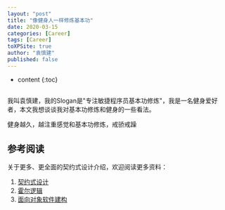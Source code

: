 ```yaml
---
layout: "post"
title: "像健身人一样修炼基本功"
date: 2020-03-15
categories: [Career]
tags: [Career]
toXPSite: true
author: "袁慎建"
published: false
---
```


* content
{:toc}


<!--brief-->
<!--brief-->

##
我叫袁慎建，我的Slogan是"专注敏捷程序员基本功修炼"，我是一名健身爱好者，本文我想谈谈我对基本功修炼和健身的一些看法。


健身越久，越注重感觉和基本功修炼，戒骄戒躁


## 参考阅读
关于更多、更全面的契约式设计介绍，欢迎阅读更多资料：

1. [契约式设计](https://en.wikipedia.org/wiki/Design_by_contract)
2. [霍尔逻辑](https://en.wikipedia.org/wiki/Hoare_logic)
3. [面向对象软件建构](https://en.wikipedia.org/wiki/Object-Oriented_Software_Construction)



